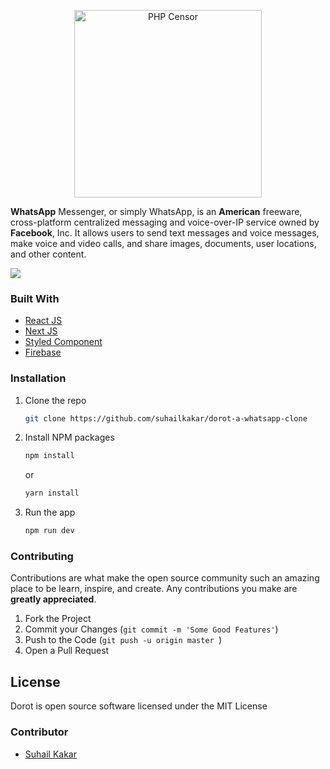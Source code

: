 <p align="center">
    <img width="300" height="auto" src="http://pngimg.com/uploads/whatsapp/whatsapp_PNG9.png" alt="PHP Censor" />
</p>
   
**WhatsApp** Messenger, or simply WhatsApp, is an **American** freeware, cross-platform centralized messaging and voice-over-IP service owned by **Facebook**, Inc. It allows users to send text messages and voice messages, make voice and video calls, and share images, documents, user locations, and other content.

 <img src="https://i.ibb.co/PDK7mG3/screely-1616936249765.png" />




### Built With
* [React JS](https://reactjs.org)
* [Next JS](https://nextjs.org/)
* [Styled Component](https://styled-components.com/)
* [Firebase](https://firebase.google.com/)


### Installation

1. Clone the repo
   ```sh
   git clone https://github.com/suhailkakar/dorot-a-whatsapp-clone
   ```
2. Install NPM packages
   ```sh
   npm install
   ```
   or 
   
     ```sh
   yarn install
   ```
3. Run the app
   ```sh
   npm run dev
   ```

### Contributing

Contributions are what make the open source community such an amazing place to be learn, inspire, and create. Any contributions you make are **greatly appreciated**.

1. Fork the Project
3. Commit your Changes (`git commit -m 'Some Good Features'`)
4. Push to the Code (`git push -u origin master `)
5. Open a Pull Request

## License

Dorot is open source software licensed under the MIT License

### Contributor

* [Suhail Kakar](https://suhailkakar.com)
